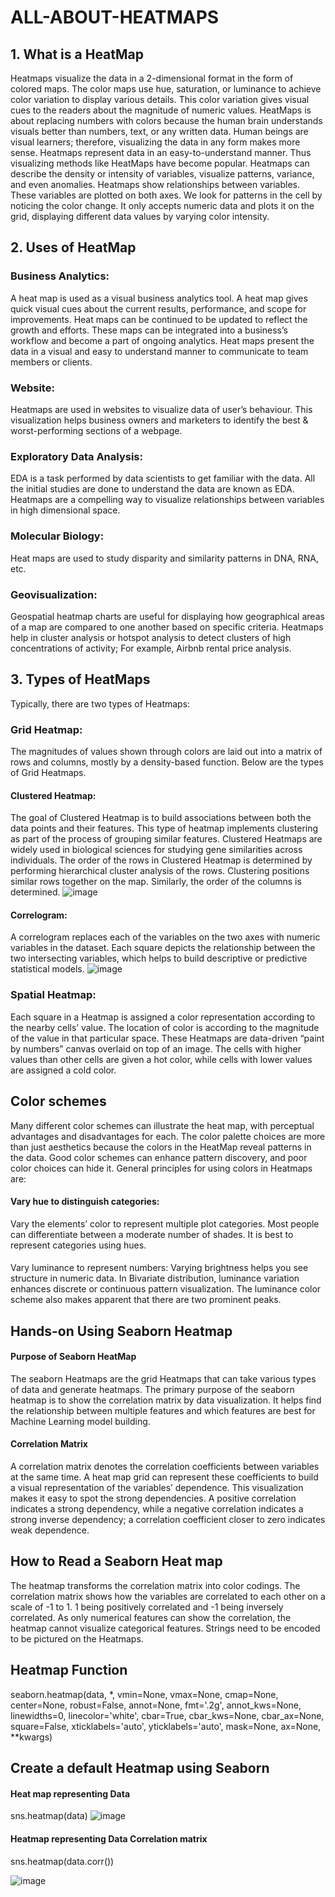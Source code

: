 # ALL-ABOUT-HEATMAPS 

## 1. What is a HeatMap
Heatmaps visualize the data in a 2-dimensional format in the form of colored maps. The color maps use hue, saturation, or luminance to achieve color variation to display various details. This color variation gives visual cues to the readers about the magnitude of numeric values. HeatMaps is about replacing numbers with colors because the human brain understands visuals better than numbers, text, or any written data. Human beings are visual learners; therefore, visualizing the data in any form makes more sense. Heatmaps represent data in an easy-to-understand manner. Thus visualizing methods like HeatMaps have become popular.
Heatmaps can describe the density or intensity of variables, visualize patterns, variance, and even anomalies. Heatmaps show relationships between variables. These variables are plotted on both axes. We look for patterns in the cell by noticing the color change. It only accepts numeric data and plots it on the grid, displaying different data values by varying color intensity.

## 2. Uses of HeatMap
### Business Analytics: 
A heat map is used as a visual business analytics tool. A heat map gives quick visual cues about the current results, performance, and scope for improvements. Heat maps can be continued to be updated to reflect the growth and efforts. These maps can be integrated into a business’s workflow and become a part of ongoing analytics. Heat maps present the data in a visual and easy to understand manner to communicate to team members or clients.
### Website:
Heatmaps are used in websites to visualize data of user’s behaviour. This visualization helps business owners and marketers to identify the best & worst-performing sections of a webpage. 
### Exploratory Data Analysis:
EDA is a task performed by data scientists to get familiar with the data. All the initial studies are done to understand the data are known as EDA. Heatmaps are a compelling way to visualize relationships between variables in high dimensional space. 
### Molecular Biology: 
Heat maps are used to study disparity and similarity patterns in DNA, RNA, etc.
### Geovisualization: 
Geospatial heatmap charts are useful for displaying how geographical areas of a map are compared to one another based on specific criteria. Heatmaps help in cluster analysis or hotspot analysis to detect clusters of high concentrations of activity; For example, Airbnb rental price analysis.
## 3. Types of HeatMaps
Typically, there are two types of Heatmaps:
### Grid Heatmap: 
The magnitudes of values shown through colors are laid out into a matrix of rows and columns, mostly by a density-based function. Below are the types of Grid Heatmaps.
#### Clustered Heatmap: 
The goal of Clustered Heatmap is to build associations between both the data points and their features. This type of heatmap implements clustering as part of the process of grouping similar features. Clustered Heatmaps are widely used in biological sciences for studying gene similarities across individuals.
The order of the rows in Clustered Heatmap is determined by performing hierarchical cluster analysis of the rows. Clustering positions similar rows together on the map. Similarly, the order of the columns is determined.
![image](https://user-images.githubusercontent.com/46440771/126457422-577ce7cd-c9d4-4238-bead-d0401a3d02ed.png)

 

#### Correlogram: 
A correlogram replaces each of the variables on the two axes with numeric variables in the dataset. Each square depicts the relationship between the two intersecting variables, which helps to build descriptive or predictive statistical models.
 ![image](https://user-images.githubusercontent.com/46440771/126457495-302b2702-a5df-4dae-9d43-3c82466b9c76.png)


### Spatial Heatmap: 
Each square in a Heatmap is assigned a color representation according to the nearby cells’ value. The location of color is according to the magnitude of the value in that particular space. These Heatmaps are data-driven “paint by numbers” canvas overlaid on top of an image. The cells with higher values than other cells are given a hot color, while cells with lower values are assigned a cold color.

## Color schemes
Many different color schemes can illustrate the heat map, with perceptual advantages and disadvantages for each. The color palette choices are more than just aesthetics because the colors in the HeatMap reveal patterns in the data. Good color schemes can enhance pattern discovery, and poor color choices can hide it.
General principles for using colors in Heatmaps are:
#### Vary hue to distinguish categories: 
Vary the elements’ color to represent multiple plot categories. Most people can differentiate between a moderate number of shades. It is best to represent categories using hues.
#### 
Vary luminance to represent numbers: Varying brightness helps you see structure in numeric data. In Bivariate distribution, luminance variation enhances discrete or continuous pattern visualization. The luminance color scheme also makes apparent that there are two prominent peaks.


## Hands-on Using Seaborn Heatmap
#### Purpose of Seaborn HeatMap
The seaborn Heatmaps are the grid Heatmaps that can take various types of data and generate heatmaps. The primary purpose of the seaborn heatmap is to show the correlation matrix by data visualization. It helps find the relationship between multiple features and which features are best for Machine Learning model building.
#### Correlation Matrix
A correlation matrix denotes the correlation coefficients between variables at the same time. A heat map grid can represent these coefficients to build a visual representation of the variables’ dependence. This visualization makes it easy to spot the strong dependencies. A positive correlation indicates a strong dependency, while a negative correlation indicates a strong inverse dependency; a correlation coefficient closer to zero indicates weak dependence.
##  How to Read a Seaborn Heat map
The heatmap transforms the correlation matrix into color codings. The correlation matrix shows how the variables are correlated to each other on a scale of -1 to 1. 1 being positively correlated and -1 being inversely correlated. As only numerical features can show the correlation, the heatmap cannot visualize categorical features. Strings need to be encoded to be pictured on the Heatmaps.


## Heatmap Function
seaborn.heatmap(data, *, vmin=None, vmax=None, cmap=None, center=None, robust=False, annot=None, fmt='.2g', annot_kws=None, linewidths=0, linecolor='white', cbar=True, cbar_kws=None, cbar_ax=None, square=False, xticklabels='auto', yticklabels='auto', mask=None, ax=None, **kwargs)

## Create a default Heatmap using Seaborn
#### Heat map representing Data

sns.heatmap(data)
![image](https://user-images.githubusercontent.com/46440771/126457844-af1339c9-2ce5-4db6-9b49-b51fad50f910.png)

#### Heatmap representing Data Correlation matrix
sns.heatmap(data.corr())

![image](https://user-images.githubusercontent.com/46440771/126457993-f1216aef-dd45-4de3-a7ed-2422cabcf482.png)

